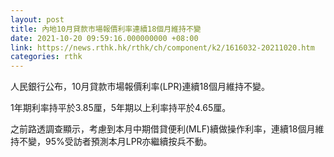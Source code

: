 ```yaml
---
layout: post
title: 內地10月貸款市場報價利率連續18個月維持不變
date: 2021-10-20 09:59:16.000000000 +08:00
link: https://news.rthk.hk/rthk/ch/component/k2/1616032-20211020.htm
categories: rthk
---
```


人民銀行公布，10月貸款市場報價利率(LPR)連續18個月維持不變。

1年期利率持平於3.85厘，5年期以上利率持平於4.65厘。

之前路透調查顯示，考慮到本月中期借貸便利(MLF)續做操作利率，連續18個月維持不變，95%受訪者預測本月LPR亦繼續按兵不動。
